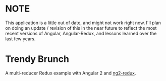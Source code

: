 # NOTE

This application is a little out of date, and might not work right now. I'll plan on doing an update / revision of this in the near future to reflect the most recent versions of Angular, Angular-Redux, and lessons learned over the last few years. 

# Trendy Brunch

A multi-reducer Redux example with Angular 2 and [ng2-redux](https://github.com/angular-redux/ng2-redux).
